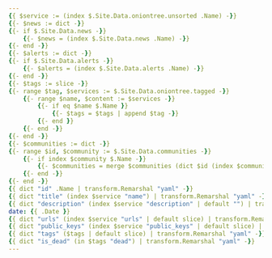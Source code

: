 ```yaml
---
{{ $service := (index $.Site.Data.oniontree.unsorted .Name) -}}
{{- $news := dict -}}
{{- if $.Site.Data.news -}}
    {{- $news = (index $.Site.Data.news .Name) -}}
{{- end -}}
{{- $alerts := dict -}}
{{- if $.Site.Data.alerts -}}
    {{- $alerts = (index $.Site.Data.alerts .Name) -}}
{{- end -}}
{{- $tags := slice -}}
{{- range $tag, $services := $.Site.Data.oniontree.tagged -}}
    {{- range $name, $content := $services -}}
        {{- if eq $name $.Name }}
            {{- $tags = $tags | append $tag -}}
        {{- end }}
    {{- end -}}
{{- end -}}
{{- $communities := dict -}}
{{- range $id, $community := $.Site.Data.communities -}}
    {{- if index $community $.Name -}}
        {{- $communities = merge $communities (dict $id (index $community $.Name)) -}}
    {{- end -}}
{{- end -}}
{{ dict "id" .Name | transform.Remarshal "yaml" -}}
{{ dict "title" (index $service "name") | transform.Remarshal "yaml" -}}
{{ dict "description" (index $service "description" | default "") | transform.Remarshal "yaml" -}}
date: {{ .Date }}
{{ dict "urls" (index $service "urls" | default slice) | transform.Remarshal "yaml" -}}
{{ dict "public_keys" (index $service "public_keys" | default slice) | transform.Remarshal "yaml" -}}
{{ dict "tags" ($tags | default slice) | transform.Remarshal "yaml" -}}
{{ dict "is_dead" (in $tags "dead") | transform.Remarshal "yaml" -}}
---
```

